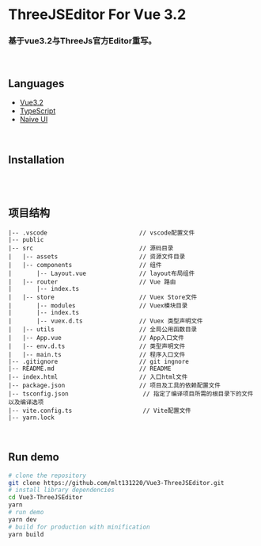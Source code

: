 # ThreeJSEditor For Vue 3.2    

### 基于vue3.2与ThreeJs官方Editor重写。 
<br/>

## Languages
- [Vue3.2](https://v3.cn.vuejs.org/)
- [TypeScript](https://www.naiveui.com/zh-CN/os-theme)
- [Naive UI](https://www.naiveui.com/zh-CN/os-theme)    
<br/>

## Installation   
```sh

```   
<br/>   

## 项目结构
```
|-- .vscode                          // vscode配置文件
|-- public                          
|-- src                              // 源码目录               
|   |-- assets                       // 资源文件目录
|   |-- components                   // 组件
|       |-- Layout.vue               // layout布局组件       
|   |-- router                       // Vue 路由
|       |-- index.ts
|   |-- store                        // Vuex Store文件
|       |-- modules                  // Vuex模块目录  
|       |-- index.ts      
|       |-- vuex.d.ts                // Vuex 类型声明文件        
|   |-- utils                        // 全局公用函数目录                
|   |-- App.vue                      // App入口文件
|   |-- env.d.ts                     // 类型声明文件
|   |-- main.ts                      // 程序入口文件 
|-- .gitignore                       // git ingnore
|-- README.md                        // README
|-- index.html                       // 入口html文件
|-- package.json                     // 项目及工具的依赖配置文件
|-- tsconfig.json                     // 指定了编译项目所需的根目录下的文件以及编译选项
|-- vite.config.ts                    // Vite配置文件
|-- yarn.lock                    
```
<br/>

## Run demo    
``` bash
# clone the repository
git clone https://github.com/mlt131220/Vue3-ThreeJSEditor.git
# install library dependencies
cd Vue3-ThreeJSEditor
yarn
# run demo
yarn dev
# build for production with minification
yarn build
```
<br/>